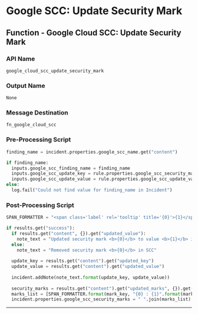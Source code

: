 <!--
    DO NOT MANUALLY EDIT THIS FILE
    THIS FILE IS AUTOMATICALLY GENERATED WITH resilient-sdk codegen
-->

# Google SCC: Update Security Mark

## Function - Google Cloud SCC: Update Security Mark

### API Name
`google_cloud_scc_update_security_mark`

### Output Name
`None`

### Message Destination
`fn_google_cloud_scc`

### Pre-Processing Script
```python
finding_name = incident.properties.google_scc_name.get("content")

if finding_name:
  inputs.google_scc_finding_name = finding_name
  inputs.google_scc_update_key = rule.properties.google_scc_security_mark_key
  inputs.google_scc_update_value = rule.properties.google_scc_update_value
else:
  log.fail("Could not find value for finding_name in Incident")
```

### Post-Processing Script
```python
SPAN_FORMATTER = "<span class='label' rel='tooltip' title='{0}'>{1}</span>"

if results.get("success"):
  if results.get("content", {}).get("updated_value"):
    note_text = "Updated security mark <b>{0}</b> to value <b>{1}</b> in SCC"
  else:
    note_text = "Removed security mark <b>{0}</b> in SCC"
  
  update_key = results.get("content").get("updated_key")
  update_value = results.get("content").get("updated_value")
  
  incident.addNote(note_text.format(update_key, update_value))
  
  security_marks = results.get("content").get("updated_marks", {}).get("marks")
  marks_list = [SPAN_FORMATTER.format(mark_key, "{0} : {1}".format(mark_key, security_marks.get(mark_key))) for mark_key in security_marks]
  incident.properties.google_scc_security_marks = " ".join(marks_list)
```

---

